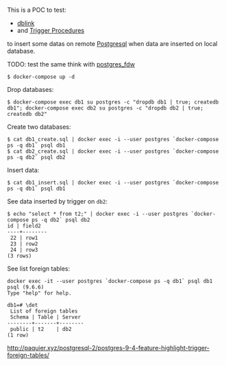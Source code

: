 This is a POC to test:

* [dblink](https://www.postgresql.org/docs/9.6/static/dblink.html)
* and [Trigger Procedures](https://www.postgresql.org/docs/9.6/static/plpgsql-trigger.html)

to insert some datas on remote [Postgresql](https://en.wikipedia.org/wiki/PostgreSQL) when data are
inserted on local database.

TODO: test the same think with [postgres_fdw](https://www.postgresql.org/docs/9.6/static/postgres-fdw.html)


```
$ docker-compose up -d
```

Drop databases:

```
$ docker-compose exec db1 su postgres -c "dropdb db1 | true; createdb db1"; docker-compose exec db2 su postgres -c "dropdb db2 | true; createdb db2"
```

Create two databases:

```
$ cat db1_create.sql | docker exec -i --user postgres `docker-compose ps -q db1` psql db1
$ cat db2_create.sql | docker exec -i --user postgres `docker-compose ps -q db2` psql db2
```


Insert data:

```
$ cat db1_insert.sql | docker exec -i --user postgres `docker-compose ps -q db1` psql db1
```


See data inserted by trigger on `db2`:

```
$ echo "select * from t2;" | docker exec -i --user postgres `docker-compose ps -q db2` psql db2                                                                                                                 id | field2
----+--------
 22 | row1
 23 | row2
 24 | row3
(3 rows)
```

See list foreign tables:

```
docker exec -it --user postgres `docker-compose ps -q db1` psql db1
psql (9.6.6)
Type "help" for help.

db1=# \det
 List of foreign tables
 Schema | Table | Server
--------+-------+--------
 public | t2    | db2
(1 row)
```


http://paquier.xyz/postgresql-2/postgres-9-4-feature-highlight-trigger-foreign-tables/

